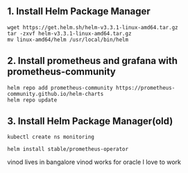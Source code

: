 ## 1. Install Helm Package Manager

  ```
  wget https://get.helm.sh/helm-v3.3.1-linux-amd64.tar.gz
  tar -zxvf helm-v3.3.1-linux-amd64.tar.gz
  mv linux-amd64/helm /usr/local/bin/helm
  ```
## 2. Install prometheus and grafana with prometheus-community

```
helm repo add prometheus-community https://prometheus-community.github.io/helm-charts
helm repo update
```
  
## 3. Install Helm Package Manager(old)
  ```
  kubectl create ns monitoring
  
  helm install stable/prometheus-operator
  ```
vinod lives in bangalore 
vinod works for oracle
I love to work 
